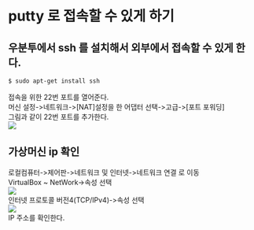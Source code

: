 putty 로 접속할 수 있게 하기
==========================
우분투에서 ssh 를 설치해서 외부에서 접속할 수 있게 한다.
--------------------------
```bash
$ sudo apt-get install ssh
```

접속을 위한 22번 포트를 열어준다.</br>
머신 설정->네트워크->[NAT]설정을 한 어댑터 선택->고급->[포트 포워딩]</br>
그림과 같이 22번 포트를 추가한다.</br>
![](img/access_port/port_set.PNG)</br>

가상머신 ip 확인
--------------------------
로컬컴퓨터->제어판->네트워크 및 인터넷->네트워크 연결 로 이동</br>
VirtualBox ~ NetWork->속성 선택</br>
![](img/access_port/check_ip_01.PNG)</br>
인터넷 프로토콜 버전4(TCP/IPv4)->속성 선택</br>
![](img/access_port/check_ip_02.PNG)</br>
IP 주소를 확인한다.

